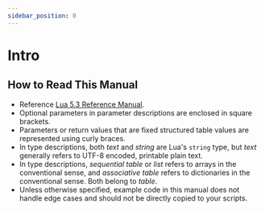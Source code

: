 ```yaml
---
sidebar_position: 0
---
```


# Intro

## How to Read This Manual

- Reference [Lua 5.3 Reference Manual](https://cloudwu.github.io/lua53doc/manual.html).
- Optional parameters in parameter descriptions are enclosed in square brackets.
- Parameters or return values that are fixed structured table values are represented using curly braces.
- In type descriptions, both *text* and *string* are Lua's `string` type, but *text* generally refers to UTF-8 encoded, printable plain text.
- In type descriptions, *sequential table* or *list* refers to arrays in the conventional sense, and *associative table* refers to dictionaries in the conventional sense. Both belong to *table*.
- Unless otherwise specified, example code in this manual does not handle edge cases and should not be directly copied to your scripts.
